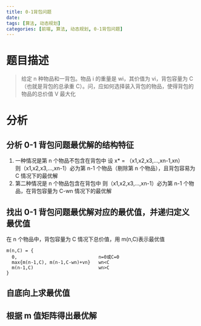 ```yaml
---
title: 0-1背包问题
date:
tags: [算法, 动态规划]
categories: [前端, 算法, 动态规划, 0-1背包问题]
---
```


# 题目描述

> 给定 n 种物品和一背包。物品 i 的重量是 wi，其价值为 vi，背包容量为 C（也就是背包的总承重 C）。问，应如何选择装入背包的物品，使得背包的物品的总价值 V 最大化

# 分析

## 分析 0-1 背包问题最优解的结构特征

1. 一种情况是第 n 个物品不包含在背包中
   设 x\* = （x1,x2,x3,...,xn-1,xn）  
   则（x1,x2,x3,...,xn-1）必为第 n-1 个物品（剔除第 n 个物品），且背包容易为 C 情况下的最优解
2. 第二种情况是 n 个物品包含在背包中
   则（x1,x2,x3,...,xn-1）必为第 n-1 个物品，在背包容量为 C-wn 情况下的最优解

## 找出 0-1 背包问题最优解对应的最优值，并递归定义最优值

在 n 个物品中，背包容量为 C 情况下总价值，用 m(n,C)表示最优值

```
m(n,C) = {
  0,                              n=0或C=0
  max{m(n-1,C), m(n-1,C-wn)+vn}   wn<C
  m(n-1,C)                        wn>C
}
```

## 自底向上求最优值

## 根据 m 值矩阵得出最优解
